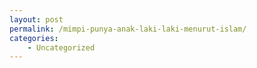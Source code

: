 ```yaml
---
layout: post
permalink: /mimpi-punya-anak-laki-laki-menurut-islam/
categories:
    - Uncategorized
---
```


